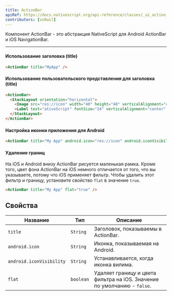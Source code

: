```yaml
---
title: ActionBar
apiRef: https://docs.nativescript.org/api-reference/classes/_ui_action_bar_.actionbar
contributors: [sn0wil]
---
```


Компонент ActionBar - это абстракция NativeScript для Android ActionBar и iOS NavigationBar.

---

#### Использование заголовка (title)

```html
<ActionBar title="MyApp" />
```

#### Использование пользовательского представления для заголовка (title)

```html
<ActionBar>
  <StackLayout orientation="horizontal">
    <Image src="res://icon" width="40" height="40" verticalAlignment="center" />
    <Label text="ativeScript" fontSize="24" verticalAlignment="center" />
  </StackLayout>
</ActionBar>
```

#### Настройка иконки приложения для Android

```html
<ActionBar title="My App" android.icon="res://icon" android.iconVisibility="always" />
```

#### Удаление границ
  На iOS и Android внизу ActionBar рисуется маленькая рамка.
  Кроме того, цвет фона ActionBar на iOS немного отличается от того, что вы указываете,
  потому что iOS применяет фильтр. Чтобы удалить этот фильтр и границу, установите свойство `flat` в значение `true`.
```html
<ActionBar title="My App" flat="true" />
```

## Свойства

| Название | Тип | Описание |
|------|------|-------------|
| `title` | `String` | Заголовок, показываемы в ActionBar.
| `android.icon` | `String` | Иконка, показываемая на Android.
| `android.iconVisibility` | `String` | Устанавливается, когда иконка вилима.
| `flat` | `boolean` | Удаляет границу и цвета фильтра на iOS. Значение по умолчанию - `false`.
